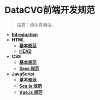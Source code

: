 # DataCVG前端开发规范

> 注意：请认真阅读。

* [**Introduction**](README.md)
* **HTML**
  * [**基本规范**](html/public.md)
  * [**HEAD**](html/head.md)
* **CSS**
  * [**基本规范**](css/public.md)
  * [**Sass 规范**](css/sass.md)
* **JavaScript**
  * [**基本规范**](javascript/public.md)
  * [**Sea.js 规范**](javascript/sea.js.md)
  * [**Vue.js 规范**](javascript/vue.js.md)



